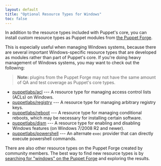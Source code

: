 ```yaml
---
layout: default
title: "Optional Resource Types for Windows"
toc: false
---
```




In addition to the resource types included with Puppet's core, you can install custom resource types as Puppet modules from [the Puppet Forge](https://forge.puppetlabs.com).

This is especially useful when managing Windows systems, because there are several important Windows-specific resource types that are developed as modules rather than part of Puppet's core. If you're doing heavy management of Windows systems, you may want to check out the following:

> **Note:** plugins from the Puppet Forge may not have the same amount of QA and test coverage as Puppet's core types.

* [puppetlabs/acl](https://forge.puppetlabs.com/puppetlabs/acl) --- A resource type for managing access control lists (ACLs) on Windows.
* [puppetlabs/registry](https://forge.puppetlabs.com/puppetlabs/registry) --- A resource type for managing arbitrary registry keys.
* [puppetlabs/reboot](https://forge.puppetlabs.com/puppetlabs/reboot) --- A resource type for managing conditional reboots, which may be necessary for installing certain software.
* [puppetlabs/dism](https://forge.puppetlabs.com/puppetlabs/dism) --- A resource type for enabling and disabling Windows features (on Windows 7/2008 R2 and newer).
* [puppetlabs/powershell](https://forge.puppetlabs.com/puppetlabs/powershell) --- An alternate `exec` provider that can directly execute powershell commands.

There are also other resource types on the Puppet Forge created by community members. The best way to find new resource types is by [searching for "windows" on the Puppet Forge](http://forge.puppetlabs.com/modules?sort=rank&q=windows&pop) and exploring the results.

